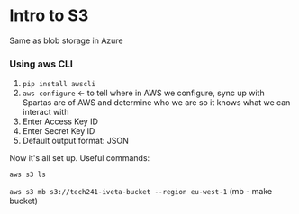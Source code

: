 # Intro to S3
 
Same as blob storage in Azure

### Using aws CLI

1. ```pip install awscli```
2. ```aws configure``` <- to tell where in AWS we configure, sync up with Spartas are of AWS and determine who we are so it knows what we can interact with
3. Enter Access Key ID
4. Enter Secret Key ID
5. Default output format: JSON

Now it's all set up.
Useful commands:

```aws s3 ls```

```aws s3 mb s3://tech241-iveta-bucket --region eu-west-1``` (mb - make bucket)